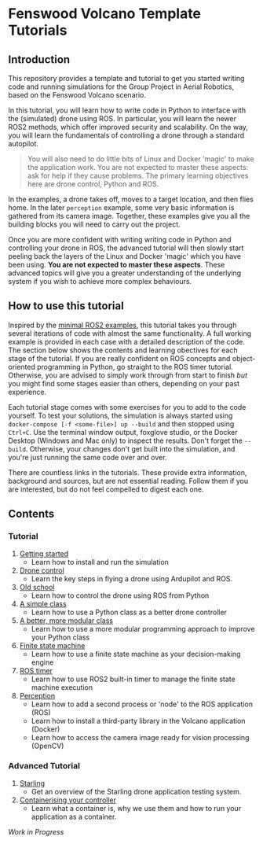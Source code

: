 # Fenswood Volcano Template Tutorials

## Introduction

This repository provides a template and tutorial to get you started writing code and running simulations for the Group Project in Aerial Robotics, based on the Fenswood Volcano scenario.

In this tutorial, you will learn how to write code in Python to interface with the (simulated) drone using ROS.  In particular, you will learn the newer ROS2 methods, which offer improved security and scalability.  On the way, you will learn the fundamentals of controlling a drone through a standard autopilot.

> You will also need to do little bits of Linux and Docker 'magic' to make the application work.  You are not expected to master these aspects: ask for help if they cause problems.  The primary learning objectives here are drone control, Python and ROS.
>
In the examples, a drone takes off, moves to a target location, and then flies home.  In the later `perception` example, some very basic information is gathered from its camera image.  Together, these examples give you all the building blocks you will need to carry out the project.

Once you are more confident with writing writing code in Python and controlling your drone in ROS, the advanced tutorial will then slowly start peeling back the layers of the Linux and Docker 'magic' which you have been using. **You are not expected to master these aspects**. These advanced topics will give you a greater understanding of the underlying system if you wish to achieve more complex behaviours.

## How to use this tutorial

Inspired by the [minimal ROS2 examples](https://github.com/ros2/examples/tree/master/rclpy/topics/minimal_subscriber/examples_rclpy_minimal_subscriber), this tutorial takes you through several iterations of code with almost the same functionality.  A full working example is provided in each case with a detailed description of the code.  The section below shows the contents and learning obectives for each stage of the tutorial.  If you are really confident on ROS concepts and object-oriented programming in Python, go straight to the ROS timer tutorial.  Otherwise, you are advised to simply work through from start to finish _but_ you might find some stages easier than others, depending on your past experience.

Each tutorial stage comes with some exercises for you to add to the code yourself.  To test your solutions, the simulation is always started using `docker-compose [-f <some-file>] up --build` and then stopped using `Ctrl+C`.  Use the terminal window output, foxglove studio, or the Docker Desktop (Windows and Mac only) to inspect the results.  Don't forget the `--build`.  Otherwise, your changes don't get built into the simulation, and you're just running the same code over and over.

There are countless links in the tutorials.  These provide extra information, background and sources, but are not essential reading.  Follow them if you are interested, but do not feel compelled to digest each one.

## Contents

### Tutorial

1. [Getting started](tutorial/getting_started.md)
    - Learn how to install and run the simulation
2. [Drone control](tutorial/drone_control.md)
    - Learn the key steps in flying a drone using Ardupilot and ROS.
3. [Old school](tutorial/old_school.md)
    - Learn how to control the drone using ROS from Python
4. [A simple class](tutorial/simple_class.md)
    - Learn how to use a Python class as a better drone controller
5. [A better, more modular class](tutorial/modular.md)
    - Learn how to use a more modular programming approach to improve your Python class
6. [Finite state machine](tutorial/finite_state.md)
    - Learn how to use a finite state machine as your decision-making engine
7. [ROS timer](tutorial/ros_timer.md)
    - Learn how to use ROS2 built-in timer to manage the finite state machine execution
8. [Perception](tutorial/perception.md)
    - Learn how to add a second process or 'node' to the ROS application (ROS)
    - Learn how to install a third-party library in the Volcano application (Docker)
    - Learn how to access the camera image ready for vision processing (OpenCV)

### Advanced Tutorial

1. [Starling](advanced/starling.md)
     - Get an overview of the Starling drone application testing system.
2. [Containerising your controller](advanced/containers.md)
     - Learn what a container is, why we use them and how to run your application as a container.

*Work in Progress*
